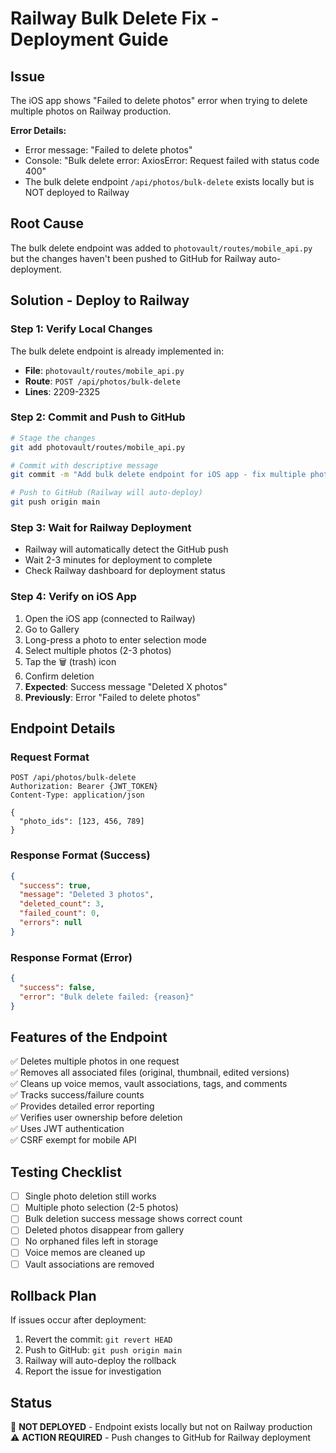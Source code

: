 # Railway Bulk Delete Fix - Deployment Guide

## Issue
The iOS app shows "Failed to delete photos" error when trying to delete multiple photos on Railway production.

**Error Details:**
- Error message: "Failed to delete photos"
- Console: "Bulk delete error: AxiosError: Request failed with status code 400"
- The bulk delete endpoint `/api/photos/bulk-delete` exists locally but is NOT deployed to Railway

## Root Cause
The bulk delete endpoint was added to `photovault/routes/mobile_api.py` but the changes haven't been pushed to GitHub for Railway auto-deployment.

## Solution - Deploy to Railway

### Step 1: Verify Local Changes
The bulk delete endpoint is already implemented in:
- **File**: `photovault/routes/mobile_api.py`
- **Route**: `POST /api/photos/bulk-delete`
- **Lines**: 2209-2325

### Step 2: Commit and Push to GitHub

```bash
# Stage the changes
git add photovault/routes/mobile_api.py

# Commit with descriptive message
git commit -m "Add bulk delete endpoint for iOS app - fix multiple photo deletion"

# Push to GitHub (Railway will auto-deploy)
git push origin main
```

### Step 3: Wait for Railway Deployment
- Railway will automatically detect the GitHub push
- Wait 2-3 minutes for deployment to complete
- Check Railway dashboard for deployment status

### Step 4: Verify on iOS App
1. Open the iOS app (connected to Railway)
2. Go to Gallery
3. Long-press a photo to enter selection mode
4. Select multiple photos (2-3 photos)
5. Tap the 🗑️ (trash) icon
6. Confirm deletion
7. **Expected**: Success message "Deleted X photos"
8. **Previously**: Error "Failed to delete photos"

## Endpoint Details

### Request Format
```http
POST /api/photos/bulk-delete
Authorization: Bearer {JWT_TOKEN}
Content-Type: application/json

{
  "photo_ids": [123, 456, 789]
}
```

### Response Format (Success)
```json
{
  "success": true,
  "message": "Deleted 3 photos",
  "deleted_count": 3,
  "failed_count": 0,
  "errors": null
}
```

### Response Format (Error)
```json
{
  "success": false,
  "error": "Bulk delete failed: {reason}"
}
```

## Features of the Endpoint
✅ Deletes multiple photos in one request  
✅ Removes all associated files (original, thumbnail, edited versions)  
✅ Cleans up voice memos, vault associations, tags, and comments  
✅ Tracks success/failure counts  
✅ Provides detailed error reporting  
✅ Verifies user ownership before deletion  
✅ Uses JWT authentication  
✅ CSRF exempt for mobile API  

## Testing Checklist
- [ ] Single photo deletion still works
- [ ] Multiple photo selection (2-5 photos)
- [ ] Bulk deletion success message shows correct count
- [ ] Deleted photos disappear from gallery
- [ ] No orphaned files left in storage
- [ ] Voice memos are cleaned up
- [ ] Vault associations are removed

## Rollback Plan
If issues occur after deployment:
1. Revert the commit: `git revert HEAD`
2. Push to GitHub: `git push origin main`
3. Railway will auto-deploy the rollback
4. Report the issue for investigation

## Status
🔴 **NOT DEPLOYED** - Endpoint exists locally but not on Railway production  
⚠️ **ACTION REQUIRED** - Push changes to GitHub for Railway deployment
